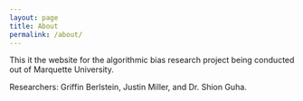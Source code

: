 ```yaml
---
layout: page
title: About
permalink: /about/
---
```


This it the website for the algorithmic bias research project
being conducted out of Marquette University.


Researchers:
Griffin Berlstein, Justin Miller, and Dr. Shion Guha.
